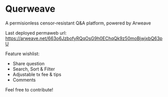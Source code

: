 # Querweave
A permisionless censor-resistant Q&A platform, powered by Arweave

Last deployed permaweb url: https://arweave.net/663o6JzbofyRQqOsG9h0EChqQk9z50moBjwjxbQ63pU

Feature wishlist:
  - Share question
  - Search, Sort & Filter
  - Adjustable tx fee & tips
  - Comments

Feel free to contribute!
